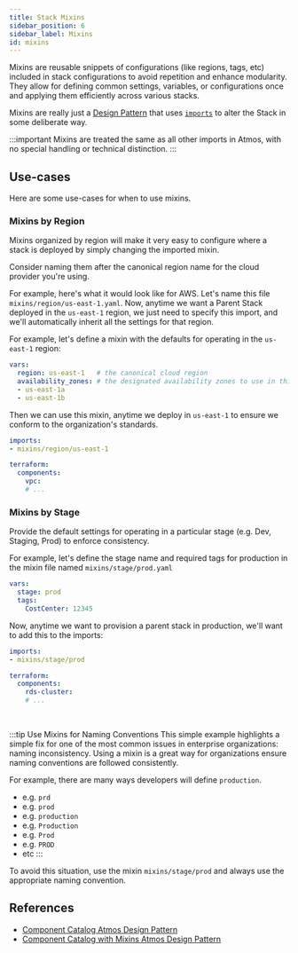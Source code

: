 ```yaml
---
title: Stack Mixins
sidebar_position: 6
sidebar_label: Mixins
id: mixins
---
```


Mixins are reusable snippets of configurations (like regions, tags, etc) included in stack configurations to avoid repetition and enhance modularity. 
They allow for defining common settings, variables, or configurations once and applying them efficiently across various stacks.

Mixins are really just a [Design Pattern](/design-patterns/component-catalog-with-mixins) that uses [`imports`](/core-concepts/stacks/imports) to
alter the Stack in some deliberate way. 

:::important 
Mixins are treated the same as all other imports in Atmos, with no special handling or technical distinction.
:::

## Use-cases

Here are some use-cases for when to use mixins.

### Mixins by Region

Mixins organized by region will make it very easy to configure where a stack is deployed by simply changing the imported mixin.

Consider naming them after the canonical region name for the cloud provider you're using.

For example, here's what it would look like for AWS. Let's name this file `mixins/region/us-east-1.yaml`.
Now, anytime we want a Parent Stack deployed in the `us-east-1` region, we just need to specify this import, and we'll automatically inherit all the settings for that region.


For example, let's define a mixin with the defaults for operating in the `us-east-1` region:

```yaml title="mixins/region/us-east-1.yaml"
vars:
  region: us-east-1   # the canonical cloud region
  availability_zones: # the designated availability zones to use in this region
  - us-east-1a  
  - us-east-1b
```

Then we can use this mixin, anytime we deploy in `us-east-1` to ensure we conform to the organization's standards.

```yaml title="stacks/prod/network.yaml"
imports:
- mixins/region/us-east-1

terraform:
  components:
    vpc:
    # ...
```

### Mixins by Stage

Provide the default settings for operating in a particular stage (e.g. Dev, Staging, Prod) to enforce consistency.

For example, let's define the stage name and required tags for production in the mixin file named `mixins/stage/prod.yaml`

```yaml title="mixins/stage/prod.yaml"
vars:
  stage: prod
  tags:
    CostCenter: 12345
```

Now, anytime we want to provision a parent stack in production, we'll want to add this to the imports:

```yaml title="stacks/prod/backing-services.yaml"
imports:
- mixins/stage/prod

terraform:
  components:
    rds-cluster:
    # ...
```

<br/>

:::tip Use Mixins for Naming Conventions
This simple example highlights a simple fix for one of the most common issues in enterprise organizations: naming inconsistency.
Using a mixin is a great way for organizations ensure naming conventions are followed consistently. 

For example, there are many ways developers will define `production`.

- e.g. `prd`
- e.g. `prod`
- e.g. `production`
- e.g. `Production`
- e.g. `Prod`
- e.g. `PROD`
- etc
:::

To avoid this situation, use the mixin `mixins/stage/prod` and always use the appropriate naming convention.

## References

  - [Component Catalog Atmos Design Pattern](/design-patterns/component-catalog)
  - [Component Catalog with Mixins Atmos Design Pattern](/design-patterns/component-catalog-with-mixins)
